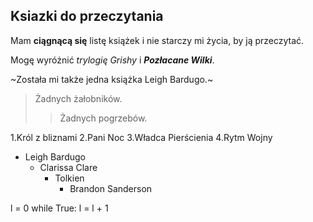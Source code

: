 ## Ksiazki do przeczytania

Mam **ciągnącą się** listę książek i nie starczy mi życia, by ją przeczytać.

Mogę wyróżnić *trylogię Grishy* i ***Pozłacane Wilki***.

~Została mi także jedna książka Leigh Bardugo.~

>Żadnych żałobników.
>>Żadnych pogrzebów.

 1.Król z bliznami
	 2.Pani Noc
		 3.Władca Pierścienia
			 4.Rytm Wojny

- Leigh Bardugo
	- Clarissa Clare
		- Tolkien
			- Brandon Sanderson

l = 0
while True:
	l = l + 1
	
